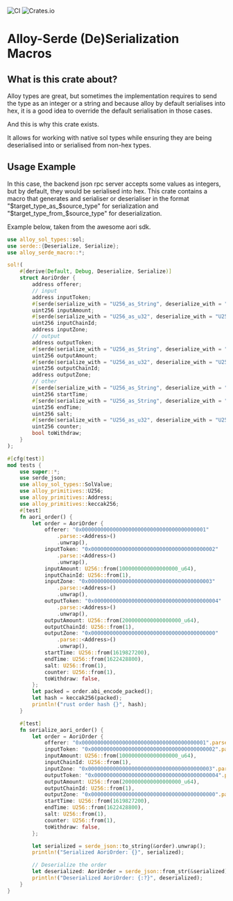 ![CI](https://github.com/anticode-dev/alloy_serde_macro/actions/workflows/rust.yml/badge.svg?branch=main)
![Crates.io](https://img.shields.io/crates/v/alloy_serde_macro)

# Alloy-Serde (De)Serialization Macros

## What is this crate about?
Alloy types are great, but sometimes the implementation requires to send the type as an integer or a string and because alloy by default serialises into hex, it is a good idea to override the default serialisation in those cases.

And this is why this crate exists.

It allows for working with native sol types while ensuring they are being deserialised into or serialised from non-hex types.

## Usage Example

In this case, the backend json rpc server accepts some values as integers, but by default, they would be serialised into hex. This crate contains a macro that generates and serialiser or deserialiser in the format "$target_type_as_$source_type" for serialization and "$target_type_from_$source_type" for deserialization.

Example below, taken from the awesome aori sdk.

```rust
use alloy_sol_types::sol;
use serde::{Deserialize, Serialize};
use alloy_serde_macro::*;

sol!(
    #[derive(Default, Debug, Deserialize, Serialize)]
    struct AoriOrder {
        address offerer;
        // input
        address inputToken;
        #[serde(serialize_with = "U256_as_String", deserialize_with = "U256_from_String")]
        uint256 inputAmount;
        #[serde(serialize_with = "U256_as_u32", deserialize_with = "U256_from_u32")]
        uint256 inputChainId;
        address inputZone;
        // output
        address outputToken;
        #[serde(serialize_with = "U256_as_String", deserialize_with = "U256_from_String")]
        uint256 outputAmount;
        #[serde(serialize_with = "U256_as_u32", deserialize_with = "U256_from_u32")]
        uint256 outputChainId;
        address outputZone;
        // other
        #[serde(serialize_with = "U256_as_String", deserialize_with = "U256_from_String")]
        uint256 startTime;
        #[serde(serialize_with = "U256_as_String", deserialize_with = "U256_from_String")]
        uint256 endTime;
        uint256 salt;
        #[serde(serialize_with = "U256_as_u32", deserialize_with = "U256_from_u32")]
        uint256 counter;
        bool toWithdraw;
    }
);

#[cfg(test)]
mod tests {
    use super::*;
    use serde_json;
    use alloy_sol_types::SolValue;
    use alloy_primitives::U256;
    use alloy_primitives::Address;
    use alloy_primitives::keccak256;
    #[test]
    fn aori_order() {
        let order = AoriOrder {
            offerer: "0x0000000000000000000000000000000000000001"
                .parse::<Address>()
                .unwrap(),
            inputToken: "0x0000000000000000000000000000000000000002"
                .parse::<Address>()
                .unwrap(),
            inputAmount: U256::from(1000000000000000000_u64),
            inputChainId: U256::from(1),
            inputZone: "0x0000000000000000000000000000000000000003"
                .parse::<Address>()
                .unwrap(),
            outputToken: "0x0000000000000000000000000000000000000004"
                .parse::<Address>()
                .unwrap(),
            outputAmount: U256::from(2000000000000000000_u64),
            outputChainId: U256::from(1),
            outputZone: "0x0000000000000000000000000000000000000000"
                .parse::<Address>()
                .unwrap(),
            startTime: U256::from(1619827200),
            endTime: U256::from(1622428800),
            salt: U256::from(1),
            counter: U256::from(1),
            toWithdraw: false,
        };
        let packed = order.abi_encode_packed();
        let hash = keccak256(packed);
        println!("rust order hash {}", hash);
    }

    #[test]
    fn serialize_aori_order() {
        let order = AoriOrder {
            offerer: "0x0000000000000000000000000000000000000001".parse::<Address>().unwrap(),
            inputToken: "0x0000000000000000000000000000000000000002".parse::<Address>().unwrap(),
            inputAmount: U256::from(1000000000000000000_u64),
            inputChainId: U256::from(1),
            inputZone: "0x0000000000000000000000000000000000000003".parse::<Address>().unwrap(),
            outputToken: "0x0000000000000000000000000000000000000004".parse::<Address>().unwrap(),
            outputAmount: U256::from(2000000000000000000_u64),
            outputChainId: U256::from(1),
            outputZone: "0x0000000000000000000000000000000000000000".parse::<Address>().unwrap(),
            startTime: U256::from(1619827200),
            endTime: U256::from(1622428800),
            salt: U256::from(1),
            counter: U256::from(1),
            toWithdraw: false,
        };

        let serialized = serde_json::to_string(&order).unwrap();
        println!("Serialized AoriOrder: {}", serialized);

        // Deserialize the order
        let deserialized: AoriOrder = serde_json::from_str(&serialized).unwrap();
        println!("Deserialized AoriOrder: {:?}", deserialized);
    }
}

```